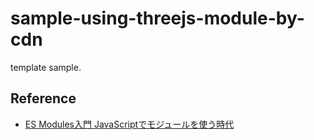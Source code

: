 # sample-using-threejs-module-by-cdn
template sample.

## Reference
- [ES Modules入門 JavaScriptでモジュールを使う時代](https://ics.media/entry/16511/)